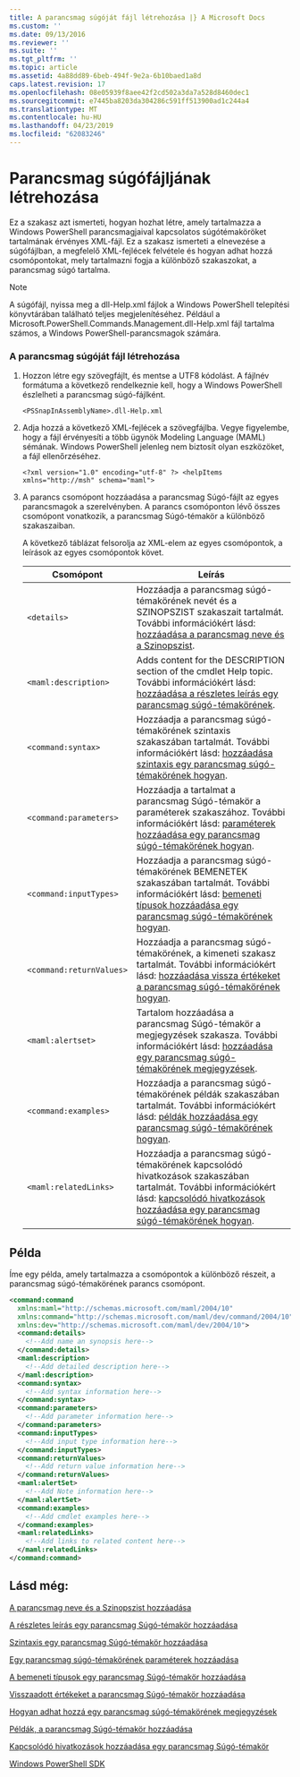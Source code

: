```yaml
---
title: A parancsmag súgóját fájl létrehozása |} A Microsoft Docs
ms.custom: ''
ms.date: 09/13/2016
ms.reviewer: ''
ms.suite: ''
ms.tgt_pltfrm: ''
ms.topic: article
ms.assetid: 4a88dd89-6beb-494f-9e2a-6b10baed1a8d
caps.latest.revision: 17
ms.openlocfilehash: 08e05939f8aee42f2cd502a3da7a528d8460dec1
ms.sourcegitcommit: e7445ba8203da304286c591ff513900ad1c244a4
ms.translationtype: MT
ms.contentlocale: hu-HU
ms.lasthandoff: 04/23/2019
ms.locfileid: "62083246"
---
```

# <a name="how-to-create-the-cmdlet-help-file"></a>Parancsmag súgófájljának létrehozása

Ez a szakasz azt ismerteti, hogyan hozhat létre, amely tartalmazza a Windows PowerShell parancsmagjaival kapcsolatos súgótémaköröket tartalmának érvényes XML-fájl. Ez a szakasz ismerteti a elnevezése a súgófájlban, a megfelelő XML-fejlécek felvétele és hogyan adhat hozzá csomópontokat, mely tartalmazni fogja a különböző szakaszokat, a parancsmag súgó tartalma.

> [!NOTE]
> A súgófájl, nyissa meg a dll-Help.xml fájlok a Windows PowerShell telepítési könyvtárában található teljes megjelenítéséhez. Például a Microsoft.PowerShell.Commands.Management.dll-Help.xml fájl tartalma számos, a Windows PowerShell-parancsmagok számára.

### <a name="how-to-create-a-cmdlet-help-file"></a>A parancsmag súgóját fájl létrehozása

1. Hozzon létre egy szövegfájlt, és mentse a UTF8 kódolást. A fájlnév formátuma a következő rendelkeznie kell, hogy a Windows PowerShell észlelheti a parancsmag súgó-fájlként.

   `<PSSnapInAssemblyName>.dll-Help.xml`

2. Adja hozzá a következő XML-fejlécek a szövegfájlba. Vegye figyelembe, hogy a fájl érvényesíti a több ügynök Modeling Language (MAML) sémának. Windows PowerShell jelenleg nem biztosít olyan eszközöket, a fájl ellenőrzéséhez.

   `<?xml version="1.0" encoding="utf-8" ?> <helpItems xmlns="http://msh" schema="maml">`

3. A parancs csomópont hozzáadása a parancsmag Súgó-fájlt az egyes parancsmagok a szerelvényben. A parancs csomóponton lévő összes csomópont vonatkozik, a parancsmag Súgó-témakör a különböző szakaszaiban.

   A következő táblázat felsorolja az XML-elem az egyes csomópontok, a leírások az egyes csomópontok követ.

   |Csomópont|Leírás|
   |----------|-----------------|
   |`<details>`|Hozzáadja a parancsmag súgó-témakörének nevét és a SZINOPSZIST szakaszait tartalmát. További információkért lásd: [hozzáadása a parancsmag neve és a Szinopszist](./how-to-add-the-cmdlet-name-and-synopsis-to-a-cmdlet-help-topic.md).|
   |`<maml:description>`|Adds content for the DESCRIPTION section of the cmdlet Help topic. További információkért lásd: [hozzáadása a részletes leírás egy parancsmag súgó-témakörének](./how-to-add-a-cmdlet-description.md).|
   |`<command:syntax>`|Hozzáadja a parancsmag súgó-témakörének szintaxis szakaszában tartalmát. További információkért lásd: [hozzáadása szintaxis egy parancsmag súgó-témakörének hogyan](./how-to-add-syntax-to-a-cmdlet-help-topic.md).|
   |`<command:parameters>`|Hozzáadja a tartalmat a parancsmag Súgó-témakör a paraméterek szakaszához. További információkért lásd: [paraméterek hozzáadása egy parancsmag súgó-témakörének hogyan](./how-to-add-parameter-information.md).|
   |`<command:inputTypes>`|Hozzáadja a parancsmag súgó-témakörének BEMENETEK szakaszában tartalmát. További információkért lásd: [bemeneti típusok hozzáadása egy parancsmag súgó-témakörének hogyan](./how-to-add-input-types-to-a-cmdlet-help-topic.md).|
   |`<command:returnValues>`|Hozzáadja a parancsmag súgó-témakörének, a kimeneti szakasz tartalmát. További információkért lásd: [hozzáadása vissza értékeket a parancsmag súgó-témakörének hogyan](./how-to-add-return-values-to-a-cmdlet-help-topic.md).|
   |`<maml:alertset>`|Tartalom hozzáadása a parancsmag Súgó-témakör a megjegyzések szakasza. További információkért lásd: [hozzáadása egy parancsmag súgó-témakörének megjegyzések](./how-to-add-notes-to-a-cmdlet-help-topic.md).|
   |`<command:examples>`|Hozzáadja a parancsmag súgó-témakörének példák szakaszában tartalmát. További információkért lásd: [példák hozzáadása egy parancsmag súgó-témakörének hogyan](./how-to-add-examples-to-a-cmdlet-help-topic.md).|
   |`<maml:relatedLinks>`|Hozzáadja a parancsmag súgó-témakörének kapcsolódó hivatkozások szakaszában tartalmát. További információkért lásd: [kapcsolódó hivatkozások hozzáadása egy parancsmag súgó-témakörének hogyan](./how-to-add-related-links-to-a-cmdlet-help-topic.md).|

## <a name="example"></a>Példa

 Íme egy példa, amely tartalmazza a csomópontok a különböző részeit, a parancsmag súgó-témakörének parancs csomópont.

```xml
<command:command
  xmlns:maml="http://schemas.microsoft.com/maml/2004/10"
  xmlns:command="http://schemas.microsoft.com/maml/dev/command/2004/10"
  xmlns:dev="http://schemas.microsoft.com/maml/dev/2004/10">
  <command:details>
    <!--Add name an synopsis here-->
  </command:details>
  <maml:description>
    <!--Add detailed description here-->
  </maml:description>
  <command:syntax>
    <!--Add syntax information here-->
  </command:syntax>
  <command:parameters>
    <!--Add parameter information here-->
  </command:parameters>
  <command:inputTypes>
    <!--Add input type information here-->
  </command:inputTypes>
  <command:returnValues>
    <!--Add return value information here-->
  </command:returnValues>
  <maml:alertSet>
    <!--Add Note information here-->
  </maml:alertSet>
  <command:examples>
    <!--Add cmdlet examples here-->
  </command:examples>
  <maml:relatedLinks>
    <!--Add links to related content here-->
  </maml:relatedLinks>
</command:command>
```

## <a name="see-also"></a>Lásd még:

 [A parancsmag neve és a Szinopszist hozzáadása](./how-to-add-the-cmdlet-name-and-synopsis-to-a-cmdlet-help-topic.md)

 [A részletes leírás egy parancsmag Súgó-témakör hozzáadása](./how-to-add-a-cmdlet-description.md)

 [Szintaxis egy parancsmag Súgó-témakör hozzáadása](./how-to-add-syntax-to-a-cmdlet-help-topic.md)

 [Egy parancsmag súgó-témakörének paraméterek hozzáadása](./how-to-add-parameter-information.md)

 [A bemeneti típusok egy parancsmag Súgó-témakör hozzáadása](./how-to-add-input-types-to-a-cmdlet-help-topic.md)

 [Visszaadott értékeket a parancsmag Súgó-témakör hozzáadása](./how-to-add-return-values-to-a-cmdlet-help-topic.md)

 [Hogyan adhat hozzá egy parancsmag súgó-témakörének megjegyzések](./how-to-add-notes-to-a-cmdlet-help-topic.md)

 [Példák, a parancsmag Súgó-témakör hozzáadása](./how-to-add-examples-to-a-cmdlet-help-topic.md)

 [Kapcsolódó hivatkozások hozzáadása egy parancsmag Súgó-témakör](./how-to-add-related-links-to-a-cmdlet-help-topic.md)

 [Windows PowerShell SDK](../windows-powershell-reference.md)